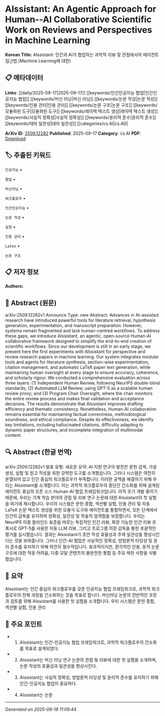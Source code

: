 
# AIssistant: An Agentic Approach for Human--AI Collaborative Scientific Work on Reviews and Perspectives in Machine Learning

**Korean Title:** AIssistant: 인간과 AI가 협업하는 과학적 리뷰 및 관점에서의 에이전트 접근법 (Machine Learning에 대한)

## 📋 메타데이터

**Links**: [[daily/2025-09-17|2025-09-17]] [[keywords/인간인공지능 협업|인간인공지능 협업]] [[keywords/머신 러닝|머신 러닝]] [[keywords/논문 작성|논문 작성]] [[keywords/인용 관리|인용 관리]] [[keywords/논문 구조|논문 구조]] [[keywords/모듈화된 도구|모듈화된 도구]] [[keywords/레이텍 텍스트 생성|레이텍 텍스트 생성]] [[keywords/사실적 정확성|사실적 정확성]] [[keywords/윤리적 준수|윤리적 준수]] [[keywords/테마 일관성|테마 일관성]] [[categories/cs.AI|cs.AI]]

**ArXiv ID**: [2509.12282](https://arxiv.org/abs/2509.12282)
**Published**: 2025-09-17
**Category**: cs.AI
**PDF**: [Download](https://arxiv.org/pdf/2509.12282.pdf)


## 🏷️ 추출된 키워드



`인공지능` • 

`협업` • 

`머신러닝` • 

`워크플로우` • 

`인간인공지능` • 

`논문 작성` • 

`실험` • 

`인용 관리` • 

`Latex` • 

`논문 구조`



## 📋 저자 정보

**Authors:** 

## 📄 Abstract (원문)

arXiv:2509.12282v1 Announce Type: new 
Abstract: Advances in AI-assisted research have introduced powerful tools for literature retrieval, hypothesis generation, experimentation, and manuscript preparation. However, systems remain fragmented and lack human-centred workflows. To address these gaps, we introduce AIssistant, an agentic, open-source Human-AI collaborative framework designed to simplify the end-to-end creation of scientific workflows. Since our development is still in an early stage, we present here the first experiments with AIssistant for perspective and review research papers in machine learning. Our system integrates modular tools and agents for literature synthesis, section-wise experimentation, citation management, and automatic LaTeX paper text generation, while maintaining human oversight at every stage to ensure accuracy, coherence, and scholarly rigour. We conducted a comprehensive evaluation across three layers: (1) Independent Human Review, following NeurIPS double-blind standards; (2) Automated LLM Review, using GPT-5 as a scalable human review proxy; and (3) Program Chair Oversight, where the chair monitors the entire review process and makes final validation and acceptance decisions. The results demonstrate that AIssistant improves drafting efficiency and thematic consistency. Nonetheless, Human-AI collaboration remains essential for maintaining factual correctness, methodological soundness, and ethical compliance. Despite its effectiveness, we identify key limitations, including hallucinated citations, difficulty adapting to dynamic paper structures, and incomplete integration of multimodal content.

## 🔍 Abstract (한글 번역)

arXiv:2509.12282v1 발표 유형: 새로운
요약: AI 지원 연구의 발전은 문헌 검색, 가설 생성, 실험 및 원고 작성을 위한 강력한 도구를 소개했습니다. 그러나 시스템은 여전히 분열되어 있고 인간 중심의 워크플로우가 부족합니다. 이러한 공백을 해결하기 위해 우리는 AIssistant를 소개합니다. 이는 과학적 워크플로우의 종단간 간소화를 위해 설계된 에이전트 중심의 오픈 소스 Human-AI 협업 프레임워크입니다. 아직 초기 개발 중이기 때문에, 우리는 기계 학습 분야의 관점 및 리뷰 연구 논문에 대한 AIssistant의 첫 실험을 여기에 제시합니다. 우리의 시스템은 문헌 종합, 섹션별 실험, 인용 관리 및 자동 LaTeX 논문 텍스트 생성을 위한 모듈식 도구와 에이전트를 통합하면서, 모든 단계에서 인간의 감독을 유지하여 정확성, 일관성 및 학술적 엄격함을 보장합니다. 우리는 NeurIPS 이중 블라인드 표준을 따르는 독립적인 인간 리뷰, 확장 가능한 인간 리뷰 프록시로 GPT-5를 사용한 자동 LLM 리뷰, 그리고 프로그램 의장 감독을 통한 포괄적인 평가를 실시했습니다. 결과는 AIssistant가 초안 작성 효율성과 주제 일관성을 향상시킨다는 것을 보여줍니다. 그러나 인간-AI 협업은 사실적인 정확성, 방법론적 타당성 및 윤리 준수를 유지하기 위해 여전히 필수적입니다. 효과적이지만, 환각적인 인용, 동적 논문 구조에 대한 적응 어려움, 다중 모달 콘텐츠의 불완전한 통합 등 주요 제한 사항을 식별했습니다.

## 📝 요약

AIssistant는 인간 중심의 워크플로우를 갖춘 인공지능 협업 프레임워크로, 과학적 워크플로우의 전체 과정을 간소화하는 것을 목표로 합니다. 머신러닝 논문의 전반적인 조망과 검토를 위해 AIssistant를 사용한 첫 실험을 소개합니다. 우리 시스템은 문헌 종합, 섹션별 실험, 인용 관리

## 🎯 주요 포인트


- 1. AIssistant는 인간-인공지능 협업 프레임워크로, 과학적 워크플로우의 간소화를 목표로 설계되었다.

- 2. AIssistant는 머신 러닝 연구 논문의 관점 및 리뷰에 대한 첫 실험을 소개하며, 논문 작성의 효율성과 일관성을 향상시킨다.

- 3. AIssistant는 사실적 정확성, 방법론적 타당성 및 윤리적 준수를 유지하기 위해 인간-인공지능 협업이 중요하다.

- 4. AIssistant는 논문


---

*Generated on 2025-09-18 11:09:44*